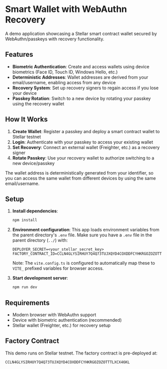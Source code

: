 # Smart Wallet with WebAuthn Recovery

A demo application showcasing a Stellar smart contract wallet secured by WebAuthn/passkeys with recovery functionality.

## Features

- **Biometric Authentication**: Create and access wallets using device biometrics (Face ID, Touch ID, Windows Hello, etc.)
- **Deterministic Addresses**: Wallet addresses are derived from your email/username, enabling access from any device
- **Recovery System**: Set up recovery signers to regain access if you lose your device
- **Passkey Rotation**: Switch to a new device by rotating your passkey using the recovery wallet

## How It Works

1. **Create Wallet**: Register a passkey and deploy a smart contract wallet to Stellar testnet
2. **Login**: Authenticate with your passkey to access your existing wallet
3. **Set Recovery**: Connect an external wallet (Freighter, etc.) as a recovery signer
4. **Rotate Passkey**: Use your recovery wallet to authorize switching to a new device/passkey

The wallet address is deterministically generated from your identifier, so you can access the same wallet from different devices by using the same email/username.

## Setup

1. **Install dependencies**:
   ```bash
   npm install
   ```

2. **Environment configuration**:
   This app loads environment variables from the parent directory's `.env` file. Make sure you have a `.env` file in the parent directory (`../`) with:
   ```
   DEPLOYER_SECRET=<your_stellar_secret_key>
   FACTORY_CONTRACT_ID=CCLN4GLYSIRHUY7Q4Q73TUJXQYD4COXDDFCYHKRGOZOZOTTTLXCX46KL
   ```
   
   Note: The `vite.config.ts` is configured to automatically map these to `VITE_` prefixed variables for browser access.

3. **Start development server**:
   ```bash
   npm run dev
   ```

## Requirements

- Modern browser with WebAuthn support
- Device with biometric authentication (recommended)
- Stellar wallet (Freighter, etc.) for recovery setup

## Factory Contract

This demo runs on Stellar testnet. The factory contract is pre-deployed at:
```
CCLN4GLYSIRHUY7Q4Q73TUJXQYD4COXDDFCYHKRGOZOZOTTTLXCX46KL
```
